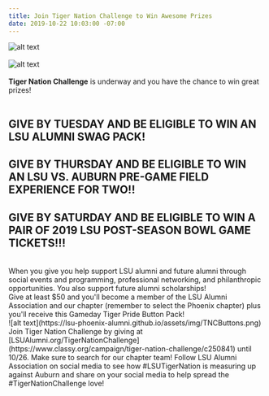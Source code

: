 ```yaml
---
title: Join Tiger Nation Challenge to Win Awesome Prizes
date: 2019-10-22 10:03:00 -07:00
---
```


![alt text](https://lsu-phoenix-alumni.github.io/assets/img/PhxAlumni.png)  
<br>
![alt text](https://lsu-phoenix-alumni.github.io/assets/img/TigerNationChallenge2019.png)  
<br>
**Tiger Nation Challenge** is underway and you have the chance to win great prizes!  
<br>
## GIVE BY TUESDAY AND BE ELIGIBLE TO WIN AN LSU ALUMNI SWAG PACK! ##  
## GIVE BY THURSDAY AND BE ELIGIBLE TO WIN AN LSU VS. AUBURN PRE-GAME FIELD EXPERIENCE FOR TWO!! ##  
## GIVE BY SATURDAY AND BE ELIGIBLE TO WIN A PAIR OF 2019 LSU POST-SEASON BOWL GAME TICKETS!!! ##  
<br>
When you give you help support LSU alumni and future alumni through social events and programming, professional networking, and philanthropic opportunities. You also support future alumni scholarships!  
<br>
Give at least $50 and you'll become a member of the LSU Alumni Association and our chapter (remember to select the Phoenix chapter) plus you'll receive this Gameday Tiger Pride Button Pack!  
<br>
![alt text](https://lsu-phoenix-alumni.github.io/assets/img/TNCButtons.png)  
<br>
Join Tiger Nation Challenge by giving at [LSUAlumni.org/TigerNationChallenge](https://www.classy.org/campaign/tiger-nation-challenge/c250841) until 10/26. Make sure to search for our chapter team!
Follow LSU Alumni Association on social media to see how #LSUTigerNation is measuring up against Auburn and share on your social media to help spread the #TigerNationChallenge love!  